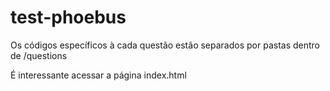 # test-phoebus

Os códigos específicos à cada questão estão separados por pastas dentro de /questions

É interessante acessar a página index.html
